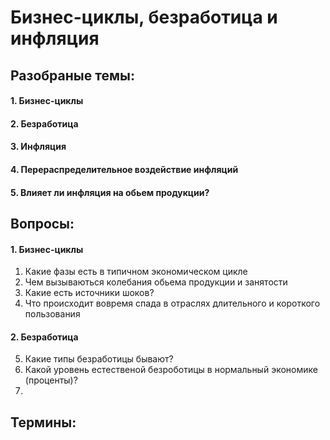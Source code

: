 # Бизнес-циклы, безработица и инфляция

## Разобраные темы:
#### 1.  Бизнес-циклы
#### 2. Безработица
#### 3. Инфляция

#### 4. Перераспределительное воздействие инфляций
#### 5. Влияет ли инфляция на обьем продукции?

## Вопросы:
#### 1. Бизнес-циклы
1. Какие фазы есть в типичном экономическом цикле
2. Чем вызываються колебания обьема продукции и занятости
3. Какие есть источники шоков?
4. Что происходит вовремя спада в отраслях длительного и короткого пользования
#### 2. Безработица
5. Какие типы безработицы бывают?
6. Какой уровень естественой безроботицы в нормальный экономике (проценты)?
7. 

## Термины:

